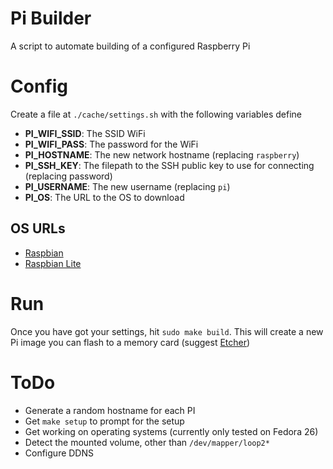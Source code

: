 # Pi Builder

A script to automate building of a configured Raspberry Pi

# Config

Create a file at `./cache/settings.sh` with the following variables
define

- **PI_WIFI_SSID**: The SSID WiFi
- **PI_WIFI_PASS**: The password for the WiFi
- **PI_HOSTNAME**: The new network hostname (replacing `raspberry`)
- **PI_SSH_KEY**: The filepath to the SSH public key to use for connecting (replacing password)
- **PI_USERNAME**: The new username (replacing `pi`)
- **PI_OS**: The URL to the OS to download

## OS URLs

- [Raspbian](https://downloads.raspberrypi.org/raspbian/images)
- [Raspbian Lite](https://downloads.raspberrypi.org/raspbian_lite/images)

# Run

Once you have got your settings, hit `sudo make build`. This will create
a new Pi image you can flash to a memory card (suggest
[Etcher](http://etcher.io))

# ToDo

- Generate a random hostname for each PI
- Get `make setup` to prompt for the setup
- Get working on operating systems (currently only tested on Fedora 26)
- Detect the mounted volume, other than `/dev/mapper/loop2*`
- Configure DDNS
